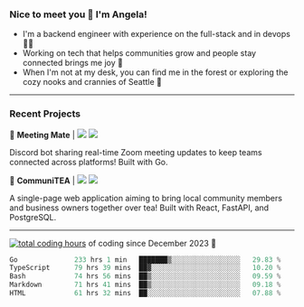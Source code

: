 ### Nice to meet you 👋 I'm Angela!

- I'm a backend engineer with experience on the full-stack and in devops 👩‍💻
- Working on tech that helps communities grow and people stay connected brings me joy 🤝
- When I'm not at my desk, you can find me in the forest or exploring the cozy nooks and crannies of Seattle 🧋

---

### Recent Projects

👾 **Meeting Mate** | [![](https://img.shields.io/badge/Code-violet.svg?style=flat-square)](https://github.com/angelajfisher/meeting-mate) [![](https://img.shields.io/badge/Site-violet.svg?style=flat-square)](https://angelajfisher.com/projects/meeting-mate)

Discord bot sharing real-time Zoom meeting updates to keep teams connected across platforms! Built with Go.

🍵 **CommuniTEA** | [![](https://img.shields.io/badge/Code-green.svg?style=flat-square)](https://gitlab.com/angelajfisher/communiTEA) [![](https://img.shields.io/badge/Demo-green.svg?style=flat-square)](https://angelajfisher.gitlab.io/communiTEA/)

A single-page web application aiming to bring local community members and business owners together over tea!  Built with React, FastAPI, and PostgreSQL.

---

<a href="https://wakatime.com/@018c1e94-8745-411f-aea1-f33be044d952"><img src="https://wakatime.com/badge/user/018c1e94-8745-411f-aea1-f33be044d952.svg?style=flat-square" alt="total coding hours" /></a> of coding since December 2023 🌊<br>
<!--START_SECTION:waka-->

```go
Go              233 hrs 1 min   ███████▒░░░░░░░░░░░░░░░░░   29.83 %
TypeScript      79 hrs 39 mins  ██▓░░░░░░░░░░░░░░░░░░░░░░   10.20 %
Bash            74 hrs 56 mins  ██▒░░░░░░░░░░░░░░░░░░░░░░   09.59 %
Markdown        71 hrs 41 mins  ██▒░░░░░░░░░░░░░░░░░░░░░░   09.18 %
HTML            61 hrs 32 mins  ██░░░░░░░░░░░░░░░░░░░░░░░   07.88 %
```

<!--END_SECTION:waka--> 
